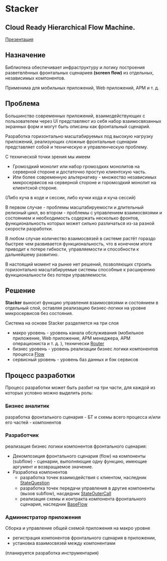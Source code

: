 # Stacker

## Cloud Ready Hierarchical Flow Machine.

[Презентация](./conception/presentation3.pdf)

## Назначение
Библиотека обеспечивает инфраструктуру и логику построения 
разветвлённых фронтальных сценариев **(screen flow)**
из отдельных, независимых компонентов.

Применима для мобильных приложений, Web приложений, АРМ и т. д.

## Проблема
Большинство современных приложений, взаимодействующих с пользователем через UI 
представляют из себя набор взаимосвязанных экранных форм и могут быть описаны 
как фронтальный сценарий.

Разработка горизонтально масштабируемых под высокую нагрузку приложений, 
реализующих сложные фронтальные
сценарии представляет собой и техническую и управленческую проблему.

С технической точки зрения мы имеем 
- Громоздкий монолит или набор громоздких монолитов на серверной стороне 
и достаточно простую клиентскую часть.
- Или более современную альтернативу - множество независимых микросервисов 
на серверной стороне и горомоздкий монолит на клиентской стороне.

(Либо куча в коде и сессии, либо кучки кода и куча сессий)
    
В первом случае - проблемы масштабируемости и длительный релизный цикл, 
во втором - проблемы с управлением взаимосвязями и состоянием и необходимость содержать 
несколько фронтов, функциональность которых может сильно различаться из-за разной 
скорости разработки.

В любом случае количество взаимосвязей в системе растёт гораздо быстрее чем развивается 
функциональность, что в конечном итоге приводит к потере гибкости, управляемости и 
способности к дальнейшему развитию.

В настоящий момент на рынке нет решений, позволяющих строить горизонтально масштабируемые 
системы способные к расширению функциональности без потери управляемости.

## Решение
**Stacker** выносит функцию управления взаимосвязями и состоянием в отдельный слой, 
оставляя реализацию бизнес-логики на уровне микросервисов без состояния.

Система на основе Stacker разделяется на три слоя
- макро уровень - уровень канала обслуживания (мобильное приложение, Web приложение, 
АРМ менеджера, АРМ операциониста и т. д. ), технически [Router](./stacker-router/)
- бизнес уровень - уровень реализации бизнес логики компонентов процесса [Flow](./stacker-flow/)
- сервисный уровень - уровень баз данных и бэк сервисов

## Процесс разработки 

Процесс разработки может быть разбит на три части, для каждой из которых условно можно выделить роль:

### Бизнес аналитик
разработка фронтального сценария - БТ и схемы всего процесса и/или его частей - компонентов

### Разработчик
реализация бизнес логики компонентов фронтального сценария:

- Декомпозиция фронтального сценария (flow) 
  на компоненты (subflow) - сценарии, выполняющие 
  одну функцию, имеющие аргумент и возвращаемое значение.
- Разработка компонентов
    - разработка точек взаимодействия с клиентом, наследник 
    [StateQuestion](./stacker-flow/src/main/java/io/github/krieven/stacker/flow/StateQuestion.java) 
    - разработка точек передачи управления в другие компоненты (вызов subflow), насдедник
    [StateOuterCall](./stacker-flow/src/main/java/io/github/krieven/stacker/flow/StateOuterCall.java) 
    - реализация схемы и контракта компонента фронтального сценария, наследник
    [BaseFlow](./stacker-flow/src/main/java/io/github/krieven/stacker/flow/BaseFlow.java) 

### Администратор приложения
Сборка и управление общей схемой приложения на макро уровне 
- регистрация компонентов фронтального сценария в приложении, 
- установка взаимосвязей между компонентами

(планируется разработка инструментария)
